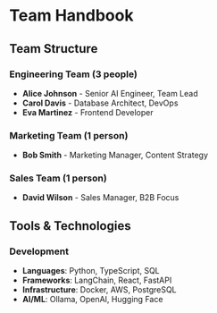 # Team Handbook

## Team Structure

### Engineering Team (3 people)
- **Alice Johnson** - Senior AI Engineer, Team Lead
- **Carol Davis** - Database Architect, DevOps
- **Eva Martinez** - Frontend Developer

### Marketing Team (1 person)
- **Bob Smith** - Marketing Manager, Content Strategy

### Sales Team (1 person)
- **David Wilson** - Sales Manager, B2B Focus

## Tools & Technologies

### Development
- **Languages**: Python, TypeScript, SQL
- **Frameworks**: LangChain, React, FastAPI
- **Infrastructure**: Docker, AWS, PostgreSQL
- **AI/ML**: Ollama, OpenAI, Hugging Face
